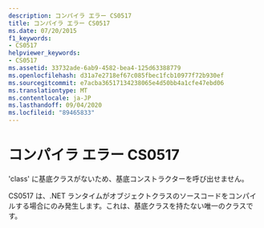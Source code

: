 ```yaml
---
description: コンパイラ エラー CS0517
title: コンパイラ エラー CS0517
ms.date: 07/20/2015
f1_keywords:
- CS0517
helpviewer_keywords:
- CS0517
ms.assetid: 33732ade-6ab9-4582-bea4-125d63388779
ms.openlocfilehash: d31a7e2718ef67c085fbec1fcb10977f72b930ef
ms.sourcegitcommit: e7acba36517134238065e4d50bb4a1cfe47ebd06
ms.translationtype: MT
ms.contentlocale: ja-JP
ms.lasthandoff: 09/04/2020
ms.locfileid: "89465833"
---
```

# <a name="compiler-error-cs0517"></a>コンパイラ エラー CS0517
'class' に基底クラスがないため、基底コンストラクターを呼び出せません。  
  
 CS0517 は、.NET ランタイムがオブジェクトクラスのソースコードをコンパイルする場合にのみ発生します。これは、基底クラスを持たない唯一のクラスです。
